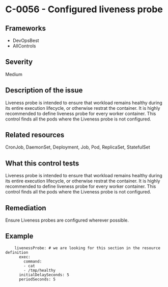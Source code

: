 # C-0056 - Configured liveness probe

## Frameworks
* DevOpsBest
* AllControls
 
## Severity
Medium

## Description of the issue
Liveness probe is intended to ensure that workload remains healthy during its entire execution lifecycle, or otherwise restrat the container. It is highly recommended to define liveness probe for every worker container. This control finds all the pods where the Liveness probe is not configured.
 
## Related resources
CronJob, DaemonSet, Deployment, Job, Pod, ReplicaSet, StatefulSet
 
## What this control tests 
Liveness probe is intended to ensure that workload remains healthy during its entire execution lifecycle, or otherwise restrat the container. It is highly recommended to define liveness probe for every worker container. This control finds all the pods where the Liveness probe is not configured.
 
## Remediation
Ensure Liveness probes are configured wherever possible.
 
## Example
```
    livenessProbe: # we are looking for this section in the resource definition
      exec:
        command:
        - cat
        - /tmp/healthy
      initialDelaySeconds: 5
      periodSeconds: 5
```
